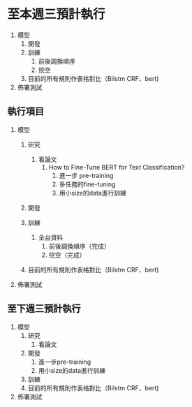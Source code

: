 # 至本週三預計執行

1. 模型
   1. 開發
   2. 訓練
      1. 前後調換順序
      2. 挖空
   3. 目前的所有規則作表格對比（Bilstm CRF、bert)
2. 佈署測試

## 執行項目

1. 模型
   1. 研究
      1. 看論文
         1. How to Fine-Tune BERT for Text Classification?
            1. 進一步 pre-training
            2. 多任務的fine-tuning
            3. 用小size的data進行訓練
   2. 開發

   3. 訓練
      1. 全台資料
         1. 前後調換順序（完成）
         2. 挖空（完成）
   4. 目前的所有規則作表格對比（Bilstm CRF、bert)
2. 佈署測試

## 至下週三預計執行

1. 模型
   1. 研究
      1. 看論文
   2. 開發
      1. 進一步pre-training
      2. 用小size的data進行訓練
   3. 訓練
   4. 目前的所有規則作表格對比（Bilstm CRF、bert)
2. 佈署測試
